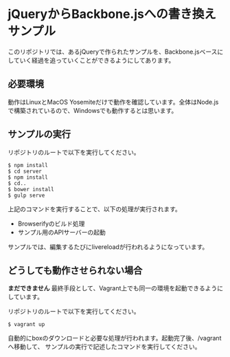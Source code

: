 # jQueryからBackbone.jsへの書き換えサンプル #
このリポジトリでは、あるjQueryで作られたサンプルを、Backbone.jsベースにしていく経過を追っていくことができるようにしてあります。

## 必要環境 ##
動作はLinuxとMacOS Yosemiteだけで動作を確認しています。全体はNode.jsで構築されているので、Windowsでも動作するとは思います。

## サンプルの実行 ##
リポジトリのルートで以下を実行してください。

```
$ npm install
$ cd server
$ npm install
$ cd..
$ bower install
$ gulp serve
```

上記のコマンドを実行することで、以下の処理が実行されます。

- Browserifyのビルド処理
- サンプル用のAPIサーバーの起動

サンプルでは、編集するたびにlivereloadが行われるようになっています。

## どうしても動作させられない場合 ##
**まだできません**
最終手段として、Vagrant上でも同一の環境を起動できるようにしています。

リポジトリのルートで以下を実行してください。

```
$ vagrant up
```

自動的にboxのダウンロードと必要な処理が行われます。起動完了後、/vagrantへ移動して、 サンプルの実行で記述したコマンドを実行してください。

